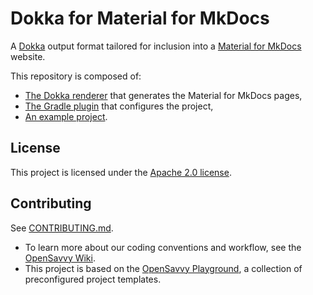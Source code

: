 # Dokka for Material for MkDocs

A [Dokka](https://github.com/Kotlin/dokka) output format tailored for inclusion into a [Material for MkDocs](https://squidfunk.github.io/mkdocs-material/) website.

This repository is composed of:
- [The Dokka renderer](renderer) that generates the Material for MkDocs pages,
- [The Gradle plugin](gradle/conventions/dokkatoo-mkdocs) that configures the project,
- [An example project](example).

## License

This project is licensed under the [Apache 2.0 license](LICENSE).

## Contributing

See [CONTRIBUTING.md](CONTRIBUTING.md).
- To learn more about our coding conventions and workflow, see the [OpenSavvy Wiki](https://gitlab.com/opensavvy/wiki/-/blob/main/README.md#wiki).
- This project is based on the [OpenSavvy Playground](docs/playground/README.md), a collection of preconfigured project templates.
